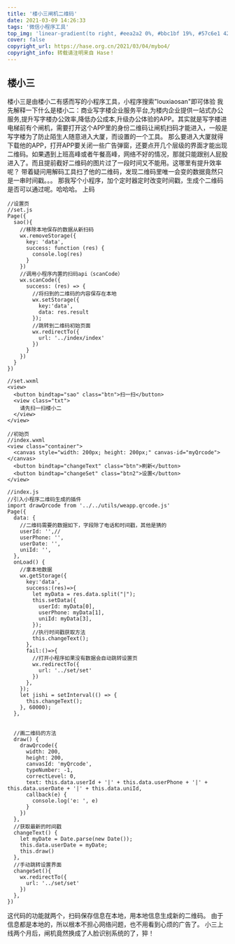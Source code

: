 ```yaml
---
title: '楼小三闸机二维码'
date: 2021-03-09 14:26:33
tags: '微信小程序工具'
top_img: 'linear-gradient(to right, #eea2a2 0%, #bbc1bf 19%, #57c6e1 42%, #b49fda 79%, #7ac5d8 100%)'
cover: false
copyright_url: https://hase.org.cn/2021/03/04/mybo4/
copyright_info: 转载请注明来自 Hase！
---
```


## 楼小三
楼小三是由楼小二有感而写的小程序工具，小程序搜索"louxiaosan"即可体验
我先解释一下什么是楼小二：商业写字楼企业服务平台,为楼内企业提供一站式办公服务,提升写字楼办公效率,降低办公成本,升级办公体验的APP。其实就是写字楼进电梯前有个闸机，需要打开这个APP里的身份二维码让闸机扫码才能进入，一般是写字楼为了防止陌生人随意进入大厦，而设置的一个工具。
那么要进入大厦就得下载他的APP，打开APP要关闭一些广告弹窗，还要点开几个层级的界面才能出现二维码。如果遇到上班高峰或者午餐高峰，网络不好的情况，那就只能跟别人屁股进入了。而且提前截好二维码的图片过了一段时间又不能用。这哪里有提升效率呢？
带着疑问用解码工具扫了他的二维码，发现二维码里唯一会变的数据竟然只是一串时间戳。。。
那我写个小程序，加个定时器定时改变时间戳，生成个二维码是否可以通过呢。哈哈哈。
上码
```
//设置页
//set.js
Page({
  sao(){
    //移除本地保存的数据从新扫码
    wx.removeStorage({
      key: 'data',
      success: function (res) {
        console.log(res)
      }
    })
    //调用小程序内置的扫码api（scanCode）
    wx.scanCode({
      success: (res) => {
        //将扫到的二维码的内容保存在本地
        wx.setStorage({
          key:'data',
          data: res.result
        });
        //跳转到二维码初始页面
        wx.redirectTo({
          url: '../index/index'
        })
      }
    })
  }
})

//set.wxml
<view>
  <button bindtap="sao" class="btn">扫一扫</button>
  <view class="txt">
    请先扫一扫楼小二
  </view>
</view>

//初始页
//index.wxml
<view class="container">
  <canvas style="width: 200px; height: 200px;" canvas-id="myQrcode"></canvas>
  <button bindtap="changeText" class="btn">刷新</button>
  <button bindtap="changeSet" class="btn2">设置</button>
</view>

//index.js
//引入小程序二维码生成的插件
import drawQrcode from '../../utils/weapp.qrcode.js'
Page({
  data: {
    //二维码需要的数据如下，字段除了电话和时间戳，其他是猜的
    userId: '',//
    userPhone: '',
    userDate: '',
    uniId: '',
  },
  onLoad() {
    //拿本地数据
    wx.getStorage({
      key:'data',
      success:(res)=>{
        let myData = res.data.split("|");
        this.setData({
          userId: myData[0],
          userPhone: myData[1],
          uniId: myData[3],
        });
        //执行时间戳获取方法
        this.changeText();
      },
      fail:()=>{
        //打开小程序如果没有数据会自动跳转设置页
        wx.redirectTo({
          url: '../set/set'
        })
      },
    });
    let jishi = setInterval(() => {
      this.changeText();
    }, 60000);
  },


  //画二维码的方法
  draw() {
    drawQrcode({
      width: 200,
      height: 200,
      canvasId: 'myQrcode',
      typeNumber: -1,
      correctLevel: 0,
      text: this.data.userId + '|' + this.data.userPhone + '|' + this.data.userDate + '|' + this.data.uniId,
      callback(e) {
        console.log('e: ', e)
      }
    })
  },
  //获取最新的时间戳
  changeText() {
    let myDate = Date.parse(new Date());
    this.data.userDate = myDate;
    this.draw()
  },
  //手动跳转设置界面
  changeSet(){
    wx.redirectTo({
      url: '../set/set'
    })
  },
})
```
这代码的功能就两个，扫码保存信息在本地，用本地信息生成新的二维码。
由于信息都是本地的，所以根本不担心网络问题，也不用看到心烦的广告了。
小三上线两个月后，闸机竟然换成了人脸识别系统的了，猝！
